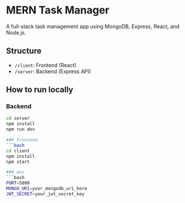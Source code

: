 # MERN Task Manager

A full-stack task management app using MongoDB, Express, React, and Node.js.

## Structure

- `/client`: Frontend (React)
- `/server`: Backend (Express API)

## How to run locally

### Backend
```bash
cd server
npm install
npm run dev

### Frontend
```bash
cd client
npm install
npm start

### env
```bash
PORT=5000
MONGO_URI=your_mongodb_uri_here
JWT_SECRET=your_jwt_secret_key

